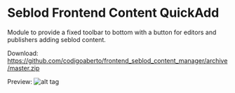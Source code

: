 Seblod Frontend Content QuickAdd
================

Module to provide a fixed toolbar to bottom with a button for editors and publishers adding seblod content.

Download: https://github.com/codigoaberto/frontend_seblod_content_manager/archive/master.zip

Preview: ![alt tag](http://www.codigoaberto.pt/extensions/content_manager_toolbar.png)

